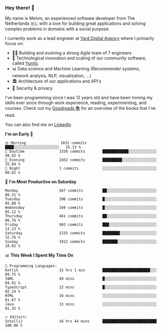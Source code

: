 ### Hey there! 👋

My name is Melvin, an experienced software developer from The Netherlands 🇳🇱 with a love for building great applications and solving complex problems in domains with a social purpose. 

I currently work as a lead engineer at [Yard Digital Agency](https://github.com/yardinternet) where I primarily focus on:

* 👏🏼 Building and evolving a strong Agile team of 7 engineers
* 🚀 Technological innovation and scaling of our community software, called [Yunits](https://www.yunits.com/).
* 📊 Data science and Machine Learning (Recommender systems, network analysis, NLP, visualization, ...)
* 🏛 Architecture of our applications and API's
* 🔐 Security & privacy

I've been programming since I was 12 years old and have been honing my skills ever since through work experience, reading, experimenting, and courses.
Check out my [Goodreads 📚](https://goodreads.com/melvinkoopmans) for an overview of the books that I've read. 

You can also find me on [LinkedIn](https://www.linkedin.com/in/melvinkoopmans)

<!--START_SECTION:waka-->
**I'm an Early 🐤** 

```text
🌞 Morning                1032 commits        ████░░░░░░░░░░░░░░░░░░░░░   15.13 % 
🌆 Daytime                3338 commits        ████████████░░░░░░░░░░░░░   48.92 % 
🌃 Evening                2452 commits        █████████░░░░░░░░░░░░░░░░   35.94 % 
🌙 Night                  1 commits           ░░░░░░░░░░░░░░░░░░░░░░░░░   00.01 % 
```
📅 **I'm Most Productive on Saturday** 

```text
Monday                   567 commits         ██░░░░░░░░░░░░░░░░░░░░░░░   08.31 % 
Tuesday                  396 commits         █░░░░░░░░░░░░░░░░░░░░░░░░   05.80 % 
Wednesday                349 commits         █░░░░░░░░░░░░░░░░░░░░░░░░   05.12 % 
Thursday                 461 commits         ██░░░░░░░░░░░░░░░░░░░░░░░   06.76 % 
Friday                   903 commits         ███░░░░░░░░░░░░░░░░░░░░░░   13.23 % 
Saturday                 2235 commits        ████████░░░░░░░░░░░░░░░░░   32.76 % 
Sunday                   1912 commits        ███████░░░░░░░░░░░░░░░░░░   28.02 % 
```


📊 **This Week I Spent My Time On** 

```text
💬 Programming Languages: 
Kotlin                   15 hrs 1 min        ██████████████████████░░░   89.75 % 
YAML                     49 mins             █░░░░░░░░░░░░░░░░░░░░░░░░   04.91 % 
TypeScript               22 mins             █░░░░░░░░░░░░░░░░░░░░░░░░   02.24 % 
HTML                     16 mins             ░░░░░░░░░░░░░░░░░░░░░░░░░   01.67 % 
Java                     13 mins             ░░░░░░░░░░░░░░░░░░░░░░░░░   01.35 % 

🔥 Editors: 
IntelliJ                 16 hrs 44 mins      █████████████████████████   100.00 % 
```


<!--END_SECTION:waka-->
